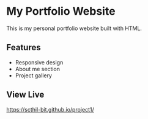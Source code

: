 # My Portfolio Website

This is my personal portfolio website built with HTML.

## Features
- Responsive design
- About me section
- Project gallery

## View Live
https://scthil-bit.github.io/project1/
